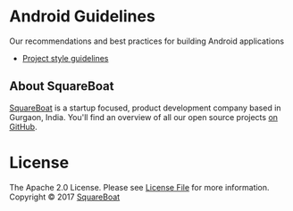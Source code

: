 # Android Guidelines
Our recommendations and best practices for building Android applications

* [Project style guidelines](https://github.com/squareboat/android-guidelines/blob/master/Project%20Guidelines.md)


## About SquareBoat

[SquareBoat](https://squareboat.com) is a startup focused, product development company based in Gurgaon, India. You'll find an overview of all our open source projects [on GitHub](https://github.com/squareboat).

# License

The Apache 2.0 License. Please see [License File](LICENSE) for more information. Copyright © 2017 [SquareBoat](https://squareboat.com)
